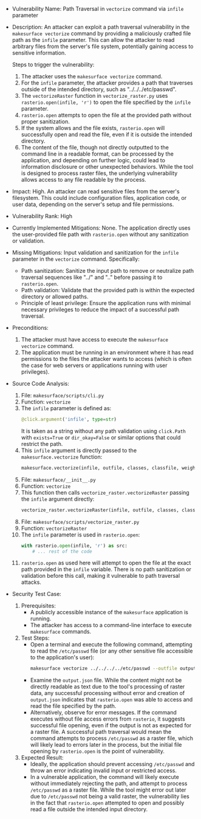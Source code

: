 - Vulnerability Name: Path Traversal in `vectorize` command via `infile` parameter

- Description:
  An attacker can exploit a path traversal vulnerability in the `makesurface vectorize` command by providing a maliciously crafted file path as the `infile` parameter. This can allow the attacker to read arbitrary files from the server's file system, potentially gaining access to sensitive information.

  Steps to trigger the vulnerability:
  1.  The attacker uses the `makesurface vectorize` command.
  2.  For the `infile` parameter, the attacker provides a path that traverses outside of the intended directory, such as "../../../etc/passwd".
  3.  The `vectorizeRaster` function in `vectorize_raster.py` uses `rasterio.open(infile, 'r')` to open the file specified by the `infile` parameter.
  4.  `rasterio.open` attempts to open the file at the provided path without proper sanitization.
  5.  If the system allows and the file exists, `rasterio.open` will successfully open and read the file, even if it is outside the intended directory.
  6.  The content of the file, though not directly outputted to the command line in a readable format, can be processed by the application, and depending on further logic, could lead to information disclosure or other unexpected behaviors. While the tool is designed to process raster files, the underlying vulnerability allows access to any file readable by the process.

- Impact:
  High. An attacker can read sensitive files from the server's filesystem. This could include configuration files, application code, or user data, depending on the server's setup and file permissions.

- Vulnerability Rank: High

- Currently Implemented Mitigations:
  None. The application directly uses the user-provided file path with `rasterio.open` without any sanitization or validation.

- Missing Mitigations:
  Input validation and sanitization for the `infile` parameter in the `vectorize` command.
  Specifically:
  *   Path sanitization: Sanitize the input path to remove or neutralize path traversal sequences like "../" and "..\" before passing it to `rasterio.open`.
  *   Path validation: Validate that the provided path is within the expected directory or allowed paths.
  *   Principle of least privilege: Ensure the application runs with minimal necessary privileges to reduce the impact of a successful path traversal.

- Preconditions:
  1.  The attacker must have access to execute the `makesurface vectorize` command.
  2.  The application must be running in an environment where it has read permissions to the files the attacker wants to access (which is often the case for web servers or applications running with user privileges).

- Source Code Analysis:
  1.  File: `makesurface/scripts/cli.py`
  2.  Function: `vectorize`
  3.  The `infile` parameter is defined as:
      ```python
      @click.argument('infile', type=str)
      ```
      It is taken as a string without any path validation using `click.Path` with `exists=True` or `dir_okay=False` or similar options that could restrict the path.
  4.  This `infile` argument is directly passed to the `makesurface.vectorize` function:
      ```python
      makesurface.vectorize(infile, outfile, classes, classfile, weight, nodata, smoothing, bidx, carto, axonometrize, nosimple, setnodata, nibble, outvar)
      ```
  5.  File: `makesurface/__init__.py`
  6.  Function: `vectorize`
  7.  This function then calls `vectorize_raster.vectorizeRaster` passing the `infile` argument directly:
      ```python
      vectorize_raster.vectorizeRaster(infile, outfile, classes, classfile, weight, nodata, smoothing, bidx, cartoCSS, axonometrize, nosimple, setNoData, nibbleMask, outvar)
      ```
  8.  File: `makesurface/scripts/vectorize_raster.py`
  9.  Function: `vectorizeRaster`
  10. The `infile` parameter is used in `rasterio.open`:
      ```python
      with rasterio.open(infile, 'r') as src:
          # ... rest of the code
      ```
  11. `rasterio.open` as used here will attempt to open the file at the exact path provided in the `infile` variable. There is no path sanitization or validation before this call, making it vulnerable to path traversal attacks.

- Security Test Case:
  1.  Prerequisites:
      *   A publicly accessible instance of the `makesurface` application is running.
      *   The attacker has access to a command-line interface to execute `makesurface` commands.
  2.  Test Steps:
      *   Open a terminal and execute the following command, attempting to read the `/etc/passwd` file (or any other sensitive file accessible to the application's user):
          ```bash
          makesurface vectorize ../../../../etc/passwd --outfile output.json
          ```
      *   Examine the `output.json` file. While the content might not be directly readable as text due to the tool's processing of raster data, any successful processing without error and creation of `output.json` indicates that `rasterio.open` was able to access and read the file specified by the path.
      *   Alternatively, observe for error messages. If the command executes without file access errors from `rasterio`, it suggests successful file opening, even if the output is not as expected for a raster file. A successful path traversal would mean the command attempts to process `/etc/passwd` as a raster file, which will likely lead to errors later in the process, but the initial file opening by `rasterio.open` is the point of vulnerability.
  3.  Expected Result:
      *   Ideally, the application should prevent accessing `/etc/passwd` and throw an error indicating invalid input or restricted access.
      *   In a vulnerable application, the command will likely execute without immediately rejecting the path, and attempt to process `/etc/passwd` as a raster file. While the tool might error out later due to `/etc/passwd` not being a valid raster, the vulnerability lies in the fact that `rasterio.open` attempted to open and possibly read a file outside the intended input directory.